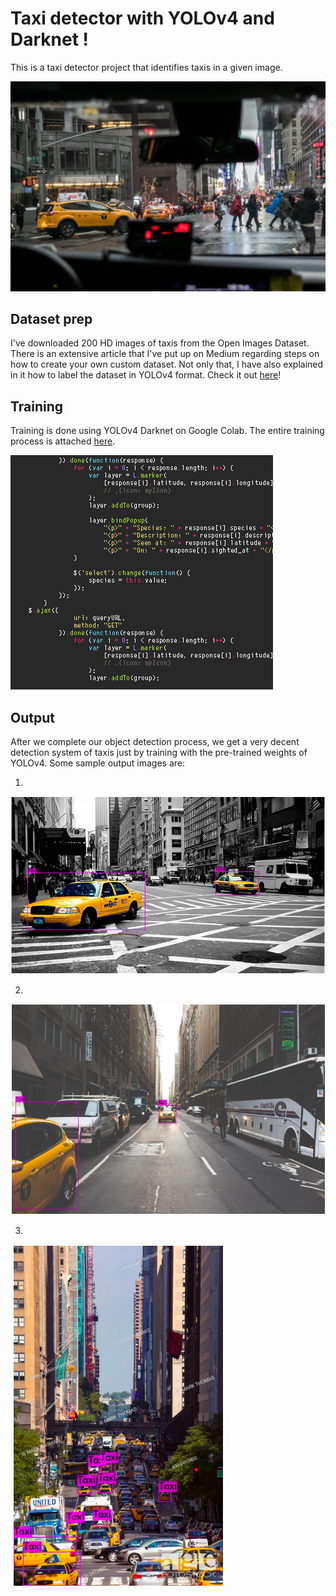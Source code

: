 # Taxi detector with YOLOv4 and Darknet !

This is a taxi detector project that identifies taxis in a given image. 

![taxi][logo]

[logo]: https://github.com/adityarc19/taxi-detector-with-yolov4/blob/master/sample_images/taxi.jpg

## **Dataset prep**

I've downloaded 200 HD images of taxis from the Open Images Dataset. There is an extensive article that I've put up on Medium regarding steps on how to create your own custom dataset. Not only that, I have also explained in it how to label the dataset in YOLOv4 format. 
Check it out [here](https://medium.com/analytics-vidhya/create-your-own-dataset-for-yolov4-object-detection-in-5-minutes-fdc988231088)!

## **Training**

Training is done using YOLOv4 Darknet on Google Colab. The entire training process is attached [here](https://github.com/adityarc19/taxi-detector-with-yolov4/blob/master/Taxi_detector_using_yolov4.ipynb).

![gif][code]

[code]: https://github.com/adityarc19/taxi-detector-with-yolov4/blob/master/sample_images/code.gif

## **Output**

After we complete our object detection process, we get a very decent detection system of taxis just by training with the pre-trained weights of YOLOv4.
Some sample output images are:

1.

![ot][oti]

[oti]: https://github.com/adityarc19/taxi-detector-with-yolov4/blob/master/sample_images/Screenshot%202020-07-21%20at%209.22.46%20PM.png

2.

![det][otiy]

[otiy]: https://github.com/adityarc19/taxi-detector-with-yolov4/blob/master/sample_images/Screenshot%202020-07-21%20at%209.23.01%20PM.png

3.

![d][oi]

[oi]: https://github.com/adityarc19/taxi-detector-with-yolov4/blob/master/sample_images/Screenshot%202020-07-21%20at%209.23.14%20PM.png


